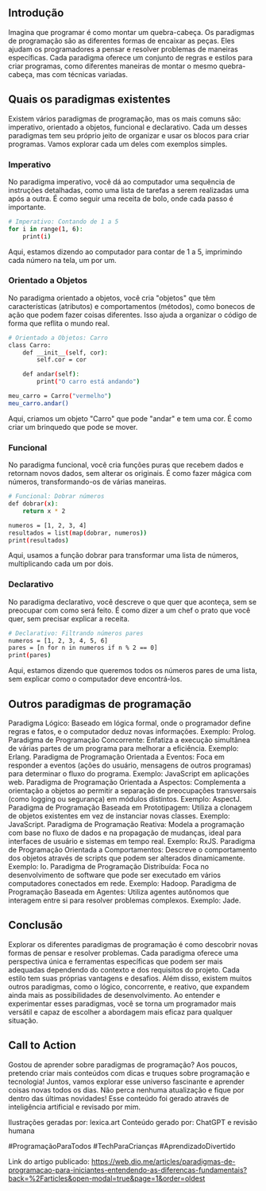 ## Introdução
Imagina que programar é como montar um quebra-cabeça. Os paradigmas de programação são as diferentes formas de encaixar as peças. Eles ajudam os programadores a pensar e resolver problemas de maneiras específicas. Cada paradigma oferece um conjunto de regras e estilos para criar programas, como diferentes maneiras de montar o mesmo quebra-cabeça, mas com técnicas variadas.

## Quais os paradigmas existentes
Existem vários paradigmas de programação, mas os mais comuns são: imperativo, orientado a objetos, funcional e declarativo. Cada um desses paradigmas tem seu próprio jeito de organizar e usar os blocos para criar programas. Vamos explorar cada um deles com exemplos simples.

### Imperativo
No paradigma imperativo, você dá ao computador uma sequência de instruções detalhadas, como uma lista de tarefas a serem realizadas uma após a outra. É como seguir uma receita de bolo, onde cada passo é importante.

```bash
# Imperativo: Contando de 1 a 5
for i in range(1, 6):
    print(i)
```
Aqui, estamos dizendo ao computador para contar de 1 a 5, imprimindo cada número na tela, um por um.

### Orientado a Objetos
No paradigma orientado a objetos, você cria "objetos" que têm características (atributos) e comportamentos (métodos), como bonecos de ação que podem fazer coisas diferentes. Isso ajuda a organizar o código de forma que reflita o mundo real.

```bash
# Orientado a Objetos: Carro
class Carro:
    def __init__(self, cor):
        self.cor = cor

    def andar(self):
        print("O carro está andando")

meu_carro = Carro("vermelho")
meu_carro.andar()
```
Aqui, criamos um objeto "Carro" que pode "andar" e tem uma cor. É como criar um brinquedo que pode se mover.

### Funcional
No paradigma funcional, você cria funções puras que recebem dados e retornam novos dados, sem alterar os originais. É como fazer mágica com números, transformando-os de várias maneiras.

```bash
# Funcional: Dobrar números
def dobrar(x):
    return x * 2

numeros = [1, 2, 3, 4]
resultados = list(map(dobrar, numeros))
print(resultados)
```

Aqui, usamos a função dobrar para transformar uma lista de números, multiplicando cada um por dois.

### Declarativo
No paradigma declarativo, você descreve o que quer que aconteça, sem se preocupar com como será feito. É como dizer a um chef o prato que você quer, sem precisar explicar a receita.

```bash
# Declarativo: Filtrando números pares
numeros = [1, 2, 3, 4, 5, 6]
pares = [n for n in numeros if n % 2 == 0]
print(pares)
```

Aqui, estamos dizendo que queremos todos os números pares de uma lista, sem explicar como o computador deve encontrá-los.

## Outros paradigmas de programação
Paradigma Lógico: Baseado em lógica formal, onde o programador define regras e fatos, e o computador deduz novas informações. Exemplo: Prolog.
Paradigma de Programação Concorrente: Enfatiza a execução simultânea de várias partes de um programa para melhorar a eficiência. Exemplo: Erlang.
Paradigma de Programação Orientada a Eventos: Foca em responder a eventos (ações do usuário, mensagens de outros programas) para determinar o fluxo do programa. Exemplo: JavaScript em aplicações web.
Paradigma de Programação Orientada a Aspectos: Complementa a orientação a objetos ao permitir a separação de preocupações transversais (como logging ou segurança) em módulos distintos. Exemplo: AspectJ.
Paradigma de Programação Baseada em Prototipagem: Utiliza a clonagem de objetos existentes em vez de instanciar novas classes. Exemplo: JavaScript.
Paradigma de Programação Reativa: Modela a programação com base no fluxo de dados e na propagação de mudanças, ideal para interfaces de usuário e sistemas em tempo real. Exemplo: RxJS.
Paradigma de Programação Orientada a Comportamentos: Descreve o comportamento dos objetos através de scripts que podem ser alterados dinamicamente. Exemplo: Io.
Paradigma de Programação Distribuída: Foca no desenvolvimento de software que pode ser executado em vários computadores conectados em rede. Exemplo: Hadoop.
Paradigma de Programação Baseada em Agentes: Utiliza agentes autônomos que interagem entre si para resolver problemas complexos. Exemplo: Jade.

## Conclusão
Explorar os diferentes paradigmas de programação é como descobrir novas formas de pensar e resolver problemas. Cada paradigma oferece uma perspectiva única e ferramentas específicas que podem ser mais adequadas dependendo do contexto e dos requisitos do projeto. Cada estilo tem suas próprias vantagens e desafios. Além disso, existem muitos outros paradigmas, como o lógico, concorrente, e reativo, que expandem ainda mais as possibilidades de desenvolvimento. Ao entender e experimentar esses paradigmas, você se torna um programador mais versátil e capaz de escolher a abordagem mais eficaz para qualquer situação.

## Call to Action
Gostou de aprender sobre paradigmas de programação? Aos poucos, pretendo criar mais conteúdos com dicas e truques sobre programação e tecnologia! Juntos, vamos explorar esse universo fascinante e aprender coisas novas todos os dias. Não perca nenhuma atualização e fique por dentro das últimas novidades! Esse conteúdo foi gerado através de inteligência artificial e revisado por mim.

Ilustrações geradas por: lexica.art
Conteúdo gerado por: ChatGPT e revisão humana

#ProgramaçãoParaTodos #TechParaCrianças #AprendizadoDivertido

Link do artigo publicado: https://web.dio.me/articles/paradigmas-de-programacao-para-iniciantes-entendendo-as-diferencas-fundamentais?back=%2Farticles&open-modal=true&page=1&order=oldest